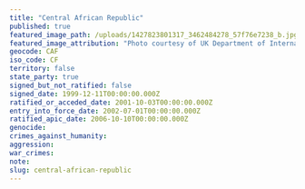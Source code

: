 ```yaml
---
title: "Central African Republic"
published: true
featured_image_path: /uploads/1427823801317_3462484278_57f76e7238_b.jpg
featured_image_attribution: "Photo courtesy of UK Department of International Development "
geocode: CAF
iso_code: CF
territory: false
state_party: true
signed_but_not_ratified: false
signed_date: 1999-12-11T00:00:00.000Z
ratified_or_acceded_date: 2001-10-03T00:00:00.000Z
entry_into_force_date: 2002-07-01T00:00:00.000Z
ratified_apic_date: 2006-10-10T00:00:00.000Z
genocide:
crimes_against_humanity:
aggression:
war_crimes:
note:
slug: central-african-republic
---
```

